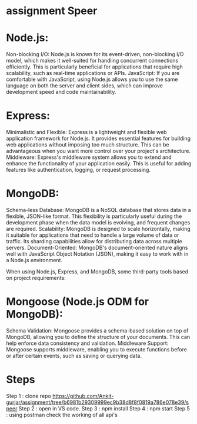# assignment Speer
# Node.js:

Non-blocking I/O: Node.js is known for its event-driven, non-blocking I/O model, which makes it well-suited for handling concurrent connections efficiently. This is particularly beneficial for applications that require high scalability, such as real-time applications or APIs.
JavaScript: If you are comfortable with JavaScript, using Node.js allows you to use the same language on both the server and client sides, which can improve development speed and code maintainability.

# Express:

Minimalistic and Flexible: Express is a lightweight and flexible web application framework for Node.js. It provides essential features for building web applications without imposing too much structure. This can be advantageous when you want more control over your project's architecture.
Middleware: Express's middleware system allows you to extend and enhance the functionality of your application easily. This is useful for adding features like authentication, logging, or request processing.

# MongoDB:

Schema-less Database: MongoDB is a NoSQL database that stores data in a flexible, JSON-like format. This flexibility is particularly useful during the development phase when the data model is evolving, and frequent changes are required.
Scalability: MongoDB is designed to scale horizontally, making it suitable for applications that need to handle a large volume of data or traffic. Its sharding capabilities allow for distributing data across multiple servers.
Document-Oriented: MongoDB's document-oriented nature aligns well with JavaScript Object Notation (JSON), making it easy to work with in a Node.js environment.

When using Node.js, Express, and MongoDB, some third-party tools based on project requirements:

# Mongoose (Node.js ODM for MongoDB):

Schema Validation: Mongoose provides a schema-based solution on top of MongoDB, allowing you to define the structure of your documents. This can help enforce data consistency and validation.
Middleware Support: Mongoose supports middleware, enabling you to execute functions before or after certain events, such as saving or querying data.

# Steps

Step 1 : clone repo https://github.com/Ankit-gurjar/assignment/tree/b6981b29309999ec9b38d8f8f0819a786e078e39/speer
Step 2 : open in VS code.
Step 3 : npm install
Step 4 : npm start
Step 5 : using postman check the working of all api's
